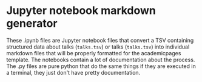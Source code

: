 # Jupyter notebook markdown generator

These .ipynb files are Jupyter notebook files that convert a TSV containing structured data about talks (`talks.tsv`) or talks (`talks.tsv`) into individual markdown files that will be properly formatted for the academicpages template. The notebooks contain a lot of documentation about the process. The .py files are pure python that do the same things if they are executed in a terminal, they just don't have pretty documentation.




